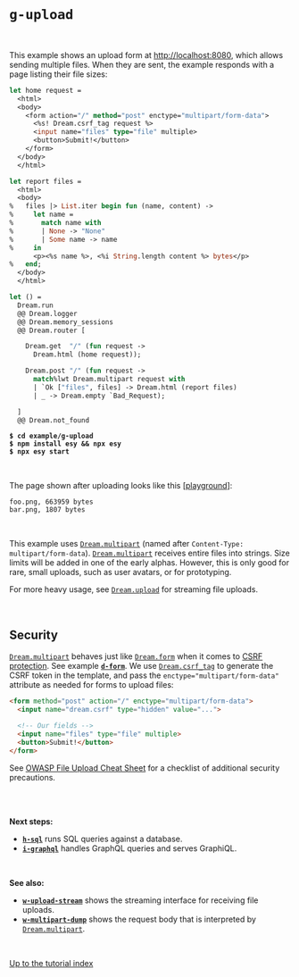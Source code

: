 # `g-upload`

<br>

This example shows an upload form at
[http://localhost:8080](http://localhost:8080), which allows sending multiple
files. When they are sent, the example responds with a page listing their file
sizes:

```ocaml
let home request =
  <html>
  <body>
    <form action="/" method="post" enctype="multipart/form-data">
      <%s! Dream.csrf_tag request %>
      <input name="files" type="file" multiple>
      <button>Submit!</button>
    </form>
  </body>
  </html>

let report files =
  <html>
  <body>
%   files |> List.iter begin fun (name, content) ->
%     let name =
%       match name with
%       | None -> "None"
%       | Some name -> name
%     in
      <p><%s name %>, <%i String.length content %> bytes</p>
%   end;
  </body>
  </html>

let () =
  Dream.run
  @@ Dream.logger
  @@ Dream.memory_sessions
  @@ Dream.router [

    Dream.get  "/" (fun request ->
      Dream.html (home request));

    Dream.post "/" (fun request ->
      match%lwt Dream.multipart request with
      | `Ok ["files", files] -> Dream.html (report files)
      | _ -> Dream.empty `Bad_Request);

  ]
  @@ Dream.not_found
```

<pre><code><b>$ cd example/g-upload</b>
<b>$ npm install esy && npx esy</b>
<b>$ npx esy start</b></code></pre>

<br>

The page shown after uploading looks like this
[[playground](http://dream.as/g-upload)]:

```
foo.png, 663959 bytes
bar.png, 1807 bytes
```

<br>

This example uses
[`Dream.multipart`](https://aantron.github.io/dream/#val-multipart) (named
after `Content-Type: multipart/form-data`).
[`Dream.multipart`](https://aantron.github.io/dream/#val-multipart) receives
entire files into strings. Size limits will be added in one of the early alphas.
However, this is only good for rare, small uploads, such as user avatars, or for
prototyping.

For more heavy usage, see
[`Dream.upload`](https://aantron.github.io/dream/#type-upload_event) for
streaming file uploads.

<br>

## Security

[`Dream.multipart`](https://aantron.github.io/dream/#val-multipart) behaves just
like [`Dream.form`](https://aantron.github.io/dream/#val-form) when it comes to
[CSRF protection](https://cheatsheetseries.owasp.org/cheatsheets/Cross-Site_Request_Forgery_Prevention_Cheat_Sheet.html).
See example [**`d-form`**](../d-form#files). We use
[`Dream.csrf_tag`](https://aantron.github.io/dream/#val-csrf_tag) to generate
the CSRF token in the template, and pass the `enctype="multipart/form-data"`
attribute as needed for forms to upload files:

```html
<form method="post" action="/" enctype="multipart/form-data">
  <input name="dream.csrf" type="hidden" value="...">

  <!-- Our fields -->
  <input name="files" type="file" multiple>
  <button>Submit!</button>
</form>
```

See [OWASP File Upload Cheat
Sheet](https://cheatsheetseries.owasp.org/cheatsheets/File_Upload_Cheat_Sheet.html)
for a checklist of additional security precautions.

<br>
<br>

**Next steps:**

- [**`h-sql`**](../h-sql#files) runs SQL queries against a database.
- [**`i-graphql`**](../i-graphql#files) handles GraphQL queries and serves
  GraphiQL.

<br>

**See also:**

- [**`w-upload-stream`**](../w-upload-stream#files) shows the streaming
  interface for receiving file uploads.
- [**`w-multipart-dump`**](../w-multipart-dump#files) shows the request body
  that is interpreted by
  [`Dream.multipart`](https://aantron.github.io/dream/#val-multipart).

<br>

[Up to the tutorial index](../#readme)
